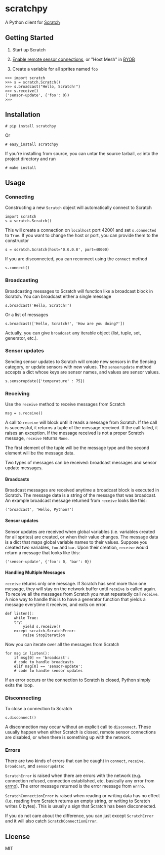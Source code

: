 # scratchpy

A Python client for [Scratch](scratch.mit.edu)

## Getting Started

1. Start up Scratch

2. [Enable remote sensor connections](http://wiki.scratch.mit.edu/wiki/Remote_Sensor_Connections#Enabling),
   or "Host Mesh" in [BYOB](http://byob.berkeley.edu/)

3. Create a variable for all sprites named `foo`

```
>>> import scratch
>>> s = scratch.Scratch()
>>> s.broadcast("Hello, Scratch!")
>>> s.receive()
('sensor-update', {'foo': 0})
>>> 
```

## Installation
```
# pip install scratchpy
```

Or

```
# easy_install scratchpy
```

If you're installing from source, you can untar the source tarball, `cd` into 
the project directory and run

```
# make install
```

## Usage

### Connecting 
Constructing a new `Scratch` object will automatically connect to Scratch

```
import scratch
s = scratch.Scratch()
```

This will create a connection on `localhost` port 42001 and set `s.connected` 
to `True`. If you want to change the host or port, you can provide them to the 
constructor

```
s = scratch.Scratch(host='0.0.0.0', port=40000) 
```

If you are disconnected, you can reconnect using the `connect` method

```
s.connect()
```

### Broadcasting
Broadcasting messages to Scratch will function like a broadcast block in 
Scratch. You can broadcast either a single message

```
s.broadcast('Hello, Scratch!')
```

Or a list of messages

```
s.broadcast(['Hello, Scratch!', 'How are you doing?'])
```

Actually, you can give `broadcast` any iterable object (list, tuple, set, 
generator, etc.). 

### Sensor updates
Sending sensor updates to Scratch will create new sensors in the Sensing 
category, or update sensors with new values. The `sensorupdate` method accepts 
a dict whose keys are sensor names, and values are sensor values. 

```
s.sensorupdate({'temperature' : 75})
```

### Receiving
Use the `receive` method to receive messages from Scratch

```
msg = s.receive()
```

A call to `receive` will block until it reads a message from Scratch. If the 
call is successful, it returns a tuple of the message received. If the call 
failed, it raises an exception. If the message received is not a proper Scratch
message, `receive` returns `None`. 

The first element of the tuple will be the message type and the second element 
will be the message data. 

Two types of messages can be received: broadcast messages and sensor update 
messages. 

#### Broadcasts
Broadcast messages are received anytime a broadcast block is executed in 
Scratch. The message data is a string of the message that was broadcast. An 
example broadcast message returned from `receive` looks like this:

```
('broadcast', 'Hello, Python!')
```

#### Sensor updates
Sensor updates are received when global variables (i.e. variables created for
all sprites) are created, or when their value changes. The message data is a 
dict that maps global variable names to their values. Suppose you created two 
variables, `foo` and `bar`. Upon their creation, `receive` would return a 
message that looks like this:

```
('sensor-update', {'foo': 0, 'bar': 0})
```

#### Handling Multiple Messages
`receive` returns only one message. If Scratch has sent more than one message, 
they will stay on the network buffer until `receive` is called again. To 
receive all the messages from Scratch you must repeatedly call `receive`. A 
nice way to handle this is to have a generator function that yields a message 
everytime it receives, and exits on error. 

```
def listen():
    while True:
	try:
	    yield s.receive()
	except scratch.ScratchError:
	    raise StopIteration
```

Now you can iterate over all the messages from Scratch

```
for msg in listen():
    if msg[0] == 'broadcast':
	# code to handle broadcasts
    elif msg[0] == 'sensor-update':
	# code to handle sensor updates
```

If an error occurs or the connection to Scratch is closed, Python simply exits 
the loop. 

### Disconnecting
To close a connection to Scratch

```
s.disconnect()
```

A disconnection may occur without an explicit call to `disconnect`. These 
usually happen when either Scratch is closed, remote sensor connections are 
disabled, or when there is something up with the network.

### Errors
There are two kinds of errors that can be caught in `connect`, `receive`, 
`broadcast`, and `sensorupdate`:

`ScratchError` is raised when there are errors with the network (e.g. 
connection refused, connection established, etc. basically any error from 
[errno](http://docs.python.org/2/library/errno.html)). The error message 
returned is the error message from `errno`.

`ScratchConnectionError` is raised when reading or writing data has no effect 
(i.e. reading from Scratch returns an empty string, or writing to Scratch 
writes 0 bytes). This is usually a sign that Scratch has been disconnected. 

If you do not care about the difference, you can just except `ScratchError` and 
it will also catch `ScratchConnectionError`.

## License
MIT
